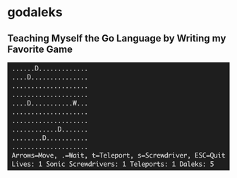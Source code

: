 # godaleks
## Teaching Myself the Go Language by Writing my Favorite Game
![Game Board](https://github.com/DennisFaucher/godaleks/blob/main/images/daleks_board.png)
